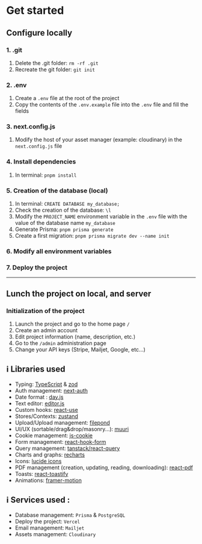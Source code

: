 # Get started

## Configure locally

### 1. .git

1. Delete the .git folder: `rm -rf .git`
2. Recreate the git folder: `git init`

### 2. .env

1. Create a `.env` file at the root of the project
2. Copy the contents of the `.env.example` file into the `.env` file and fill the fields

### 3. next.config.js

1. Modify the host of your asset manager (example: cloudinary) in the `next.config.js` file

### 4. Install dependencies

1. In terminal: `pnpm install`

### 5. Creation of the database (local)

1. In terminal: `CREATE DATABASE my_database;`
2. Check the creation of the database: `\l`
3. Modify the `PROJECT_NAME` environment variable in the `.env` file with the value of the database name `my_database`
4. Generate Prisma: `pnpm prisma generate`
5. Create a first migration: `pnpm prisma migrate dev --name init`

### 6. Modify all environment variables

### 7. Deploy the project

---

## Lunch the project on local, and server

### Initialization of the project

1. Launch the project and go to the home page `/`
2. Create an admin account
3. Edit project information (name, description, etc.)
4. Go to the `/admin` administration page
5. Change your API keys (Stripe, Mailjet, Google, etc...)

## ℹ️ Libraries used

- Typing: [TypeScript](https://github.com/microsoft/TypeScript) & [zod](https://github.com/colinhacks/zod)
- Auth management: [next-auth](https://github.com/nextauthjs/next-auth)
- Date format : [day.js](https://github.com/iamkun/dayjs)
- Text editor: [editor.js](https://github.com/editor-js/awesome-editorjs)
- Custom hooks: [react-use](https://github.com/streamich/react-use)
- Stores/Contexts: [zustand](https://github.com/pmndrs/zustand)
- Upload/Upload management: [filepond](https://github.com/pqina/react-filepond)
- UI/UX (sortable/drag&drop/masonry...): [muuri](https://github.com/haltu/muuri)
- Cookie management: [js-cookie](https://www.npmjs.com/package/js-cookie)
- Form management: [react-hook-form](https://github.com/react-hook-form/react-hook-form)
- Query management: [tanstack/react-query](https://github.com/TanStack/query)
- Charts and graphs: [recharts](https://github.com/recharts/recharts)
- Icons: [lucide icons](https://github.com/lucide-icons/lucide)
- PDF management (creation, updating, reading, downloading): [react-pdf](https://github.com/wojtekmaj/react-pdf)
- Toasts: [react-toastify](https://github.com/fkhadra/react-toastify#readme)
- Animations: [framer-motion](https://github.com/framer/motion)

## ℹ️ Services used :

- Database management: `Prisma` & `PostgreSQL`
- Deploy the project: `Vercel`
- Email management: `Mailjet`
- Assets management: `Cloudinary`
